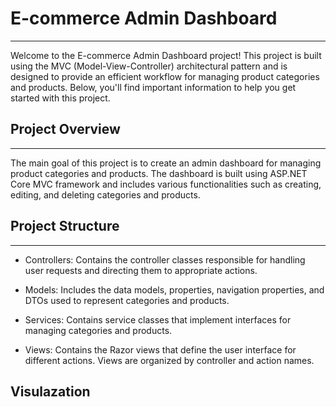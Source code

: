 ﻿
# E-commerce Admin Dashboard
-------

Welcome to the E-commerce Admin Dashboard project! This project is built using the MVC (Model-View-Controller) architectural pattern and is designed to provide an efficient workflow for managing product categories and products. Below, you'll find important information to help you get started with this project.


## Project Overview                            
-------
The main goal of this project is to create an admin dashboard for managing product categories and products. The dashboard is built using ASP.NET Core MVC framework and includes various functionalities such as creating, editing, and deleting categories and products.                                                                                    

    


## Project Structure
------
- Controllers: Contains the controller classes responsible for handling user requests and directing them to appropriate actions.

- Models: Includes the data models, properties, navigation properties, and DTOs used to represent categories and products.

- Services: Contains service classes that implement interfaces for managing categories and products.

- Views: Contains the Razor views that define the user interface for different actions. Views are organized by controller and action names.

## Visulazation

